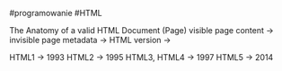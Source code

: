 #programowanie #HTML 

The Anatomy of a valid HTML Document (Page)
visible page content -> <body>
invisible page metadata -> <head>
HTML version -> <!DOCTYPE html>

HTML1 -> 1993
HTML2 -> 1995
HTML3, HTML4 -> 1997
HTML5 -> 2014